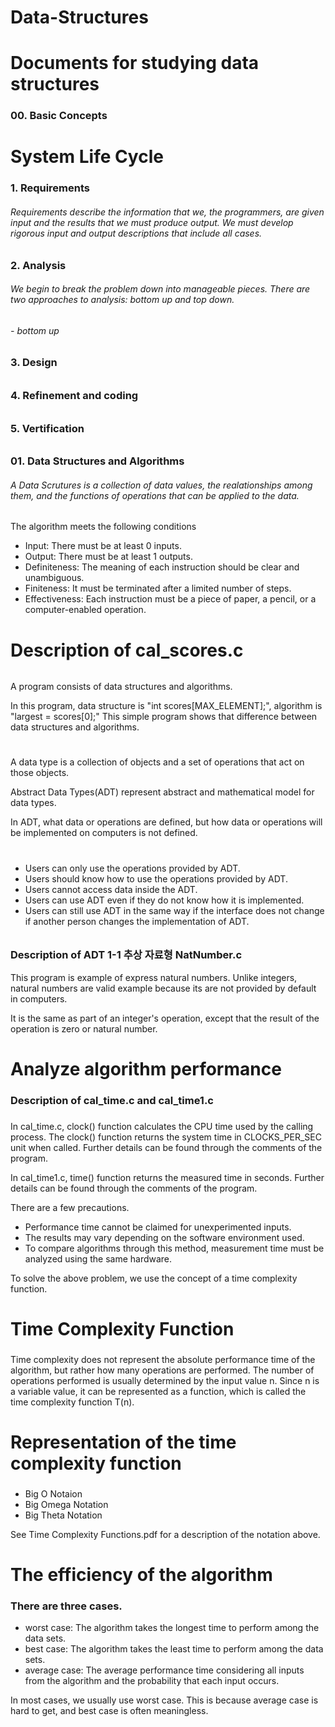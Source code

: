 # Data-Structures
# Documents for studying data structures

### 00. Basic Concepts

# System Life Cycle

### 1. Requirements 
###### Requirements describe the information that we, the programmers, are given input and the results that we must produce output. We must develop rigorous input and output descriptions that include all cases.

### 2. Analysis
###### We begin to break the problem down into manageable pieces. There are two  approaches to analysis: bottom up and top down.
###### - bottom up

### 3. Design
######

### 4. Refinement and coding
######

### 5. Vertification
######

### 01. Data Structures and Algorithms

###### A Data Scrutures is a collection of data values, the realationships among them, and the functions of operations that can be applied to the data.

###
The algorithm meets the following conditions

- Input: There must be at least 0 inputs.
- Output: There must be at least 1 outputs.
- Definiteness: The meaning of each instruction should be clear and unambiguous.
- Finiteness: It must be terminated after a limited number of steps.
- Effectiveness: Each instruction must be a piece of paper, a pencil, or a computer-enabled operation.

###

### 
# Description of cal_scores.c
######
A program consists of data structures and algorithms.

In this program, data structure is "int scores[MAX_ELEMENT];", algorithm is "largest = scores[0];"
This simple program shows that difference between data structures and algorithms.
######

# 
A data type is a collection of objects and a set of operations that act on those objects.

Abstract Data Types(ADT) represent abstract and mathematical model for data types.

In ADT, what data or operations are defined, but how data or operations will be implemented on computers is not defined.
#

###
- Users can only use the operations provided by ADT.
- Users should know how to use the operations provided by ADT.
- Users cannot access data inside the ADT.
- Users can use ADT even if they do not know how it is implemented.
- Users can still use ADT in the same way if the interface does not change if another person changes the implementation of ADT.

######
### Description of ADT 1-1 추상 자료형 NatNumber.c

This program is example of express natural numbers.
Unlike integers, natural numbers are valid example because its are not provided by default in computers.

It is the same as part of an integer's operation, except that the result of the operation is zero or natural number.
######

# Analyze algorithm performance

### Description of cal_time.c and cal_time1.c

###
In cal_time.c, clock() function calculates the CPU time used by the calling process.
The clock() function returns the system time in CLOCKS_PER_SEC unit when called.
Further details can be found through the comments of the program.

In cal_time1.c, time() function returns the measured time in seconds.
Further details can be found through the comments of the program.

There are a few precautions.

- Performance time cannot be claimed for unexperimented inputs.
- The results may vary depending on the software environment used.
- To compare algorithms through this method, measurement time must be analyzed using the same hardware.

To solve the above problem, we use the concept of a time complexity function.

###

# Time Complexity Function

###
Time complexity does not represent the absolute performance time of the algorithm, but rather how many operations are performed.
The number of operations performed is usually determined by the input value n. Since n is a variable value, it can be represented as a function, which is called the time complexity function T(n).

# Representation of the time complexity function

###
- Big O Notaion
- Big Omega Notation
- Big Theta Notation

See Time Complexity Functions.pdf for a description of the notation above.

# The efficiency of the algorithm

### There are three cases.
- worst case: The algorithm takes the longest time to perform among the data sets.
- best case: The algorithm takes the least time to perform among the data sets.
- average case: The average performance time considering all inputs from the algorithm and the probability that each input occurs.

In most cases, we usually use worst case. This is because average case is hard to get, and best case is often meaningless.
